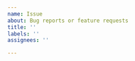 ```yaml
---
name: Issue
about: Bug reports or feature requests
title: ''
labels: ''
assignees: ''

---
```


<!--
Welcome to v86's issue tracker!

We use this tracker for bug reports or feature requests. For user support, questions or general comments, use the chat at https://gitter.im/copy/v86 or the forum at https://github.com/copy/v86/discussions

Please don't ask for support for any version of Windows. There are many existing issues at https://github.com/copy/v86/issues?q=is%253Aissue+windows. See also docs/windows-nt.md and docs/windows-9x.md.

Before reporting OS incompatibilities, check existing issues and the compatibility section of the readme.

When reporting issues, please provide the following information:
- Version of v86 (see the bottom of index.html or the output of `git describe --tags HEAD`)
- Browser/OS
- The browser's console output: Open debug.html and press ctrl+shift+k (firefox) or ctrl+shift+j (chromium)
- If relevant, upload the disk images to allow developers to reproduce the problem locally
-->
